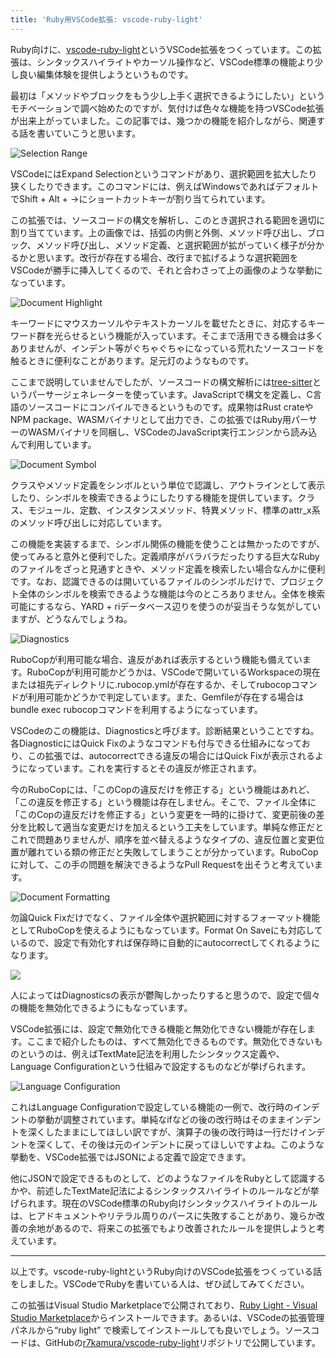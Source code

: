 ```yaml
---
title: 'Ruby用VSCode拡張: vscode-ruby-light'
---
```

Ruby向けに、[vscode-ruby-light](https://marketplace.visualstudio.com/items?itemName=r7kamura.vscode-ruby-light)というVSCode拡張をつくっています。この拡張は、シンタックスハイライトやカーソル操作など、VSCode標準の機能より少し良い編集体験を提供しようというものです。

最初は「メソッドやブロックをもう少し上手く選択できるようにしたい」というモチベーションで調べ始めたのですが、気付けば色々な機能を持つVSCode拡張が出来上がっていました。この記事では、幾つかの機能を紹介しながら、関連する話を書いていこうと思います。

![](https://lh3.googleusercontent.com/docs/AG8NV2ZXIJOfRkUvCbChUnum_n4xX5kV6hROxNlQ9JtrjeSnonykewxo7Ns2O3JT5XVIOSUCvFjpWBZcF8A_4AHnnEDjaxCtw8HlJv7BWfHqRcb8aVrZIRldxPMX99xiSZdmGa5NDXjjB564i2V0DywI5uV3SkaqDKieFt--lS1N37OFVlQVix3wprrYwxbOJau4MHU5lGrVI-HTLkKNtGObG5z6pRoMuE0jMQlGvWSG2J3DG-D6uErLLIFFNt9oyEY_Qery1R5TYdNObX8l_wQF7CE2MpBrHkUswMnwDT2IY0e-hHUJRsFNfNNZUUcfdi4WwP8s82XLKZ3ClKXO_sFo53ZMhBMMqKDYL1s3V3MF5E4URPV8PAIclyz-qyvfGahR10agXKWX0SESYQDFjinXO2Xdr_06_ScnEYQ-ueLa6ASihmLW5vxU3azCq6Bcp5PS-qLyINkV6RvgxRdPaVkxOZIuCibgiCcjl6Nn3m20tpO9cgHzVPGgPTBK2Muxh6Bddr6lmlExKp624TccgTb8ZwVlk43Fvo9RBX9Zu3qvF_4T75tVpLseBHnr0LJNh_AxhsFgqaXc4mtHidX8qoYOmVsjUIfXFND5cQ-z1Egx4KivaQ94hP_ACaox8VGwyNy3jpY4KB_CB-hjhGj0dCMaSId0lDou4i39h-BLAryHHdk1jbijuGhZX9qTAcMDIlD2cKewQXHrZFtMOPxdeqyRbJMzxa2WuDM2ZZdl6RwURKW5gFt_faYEEyANC1IVmKTl58XaWgQJxQZpsdEaSwSr2XZVi3nXwNDNwX9Lqlgo_MZQJmwa6Z4vQ8tNjUgaTbQL_54Qszdtmw9mu9D9C8Ad200r-lrNJjUGlYKmVEZ9KU-ZSa3t4SDXqEnqRwJ3FSkINtQsdK4uce8xAhu4PjFkRsFxIoLGAMYcJu4ZVVdLA9mfgzYmibXmbpXnQW4oLV9LyDNsFjCzcuBV87ukIm4PDB4JeCN2lWpktw_vWyP_gS1jmu1mJh9tvJEMJLJinIcAsq9RjoHCry4XMbT-Jh2U0Sy1uZuE83otCoa9uLhQ4pBmXTghPC30jyKiOX8tZUepilgpVPlYkVcajXMSz0w9UWw-buuRCrvzEwPe9ttB7MDQZ7u_jZTjIduz-z1fHmoycnNzAwh9hwa_cHWM-e84eeuDwtlMpby65XMU61ceLl8elAI7wThHm81Yjd4mHdxzer0WJ5t6PHSPmFSJZGmMf-pZa4hwZ2VbGXuG3h33RAGu0w24bQ "Selection Range")

VSCodeにはExpand Selectionというコマンドがあり、選択範囲を拡大したり狭くしたりできます。このコマンドには、例えばWindowsであればデフォルトでShift + Alt + →にショートカットキーが割り当てられています。

この拡張では、ソースコードの構文を解析し、このとき選択される範囲を適切に割り当てています。上の画像では、括弧の内側と外側、メソッド呼び出し、ブロック、メソッド呼び出し、メソッド定義、と選択範囲が拡がっていく様子が分かるかと思います。改行が存在する場合、改行まで拡げるような選択範囲をVSCodeが勝手に挿入してくるので、それと合わさって上の画像のような挙動になっています。

![](https://lh3.googleusercontent.com/docs/AG8NV2boUeYQYT_f83lansEzx0H57_Mst1fZmLPsDFmTM-KteymGO6Jl-CWjpxzWpIUM7ocjpvnjdOMxaUYIgf-85PpsXj_SKW6PwDM9hi4OU-KZAXFbbmJBuqVSoDbVSqKkT5kyAHD4EA6mUWoWfeep-dM4uUw0tGSFkTGcQjGZkz32zS70jiIP4OCGbqFBnRLAfKttlZyUVjnUmza5sC59gzKhV4Utx7a7CFY1BXe08y67kFkx4QZ5JReX7HcRZsHrWedUPvfkfshPD9Sb58rhqFfm7-6-CWLmVpAx5iDxLl5kQqJ-_6ic7697KrKfBFG9UbqZEyLbYo94R_MnC2YZBuZWYBLOb2iPyrNSLDSK15M46Ir5kDq55LA6RzbM26kmWgzS8cfcmL0ij48pUTj9e1e3pdFs1upciw_EHeYBdN1FvrVk2NeT5D1rH04rS_tl7Asi-Rnj0zmhi-xh0PosvbIDi8JCAzb-ZU-vTRytHr5cnhI1AHAOBoHXgpexAmkkcuz9AHX_0nDXAXoak4o4qJR26IvRB3aRfsKyJFDueuiqQGdXDwuoZBWry7gu7lWOcazs6RsdOUEalMxz3zmyDIPIuUjgq_jknc_c2o7tBhzExz6-JsSwURn0wdx_nlT3hbAzdSv6mwZhovJkuCPLkT6uqmI_jyB4yCjl43FCTlCFYrfY4ha3Pkj3X6dzihMlwP6v6zgzozqy8HLPGV_dAU46_nhh_zAkfyd2FojE7Lpywm8tYdyzwTQVUbmvF8uHu-Z4qgqCkNAMq7de6PbxNX5bPRnV6sFguG3CLc1rDrOLzhtsV3e9ihVasYBfFc4Mkvurgo8tDCoDoeKn6KICg8ahALNhejmqLJQyD0U41V1hN643DJt4O-qTAzkEFEPxU8PF2DqkBWkhLcgPEAq5nF-KindzCqAFN50EN45eyx_bBofb-Pyh9xFsHW1y0E1yJyPwPJG831hd7OpODWGUQWUMQ_MZ7wx2mL_EkYNAqve7A5rJ7fY-lnMj4jaBhXDPPuXEksyGsDVdalg7BuQPYFpGuPNWiognoUvTUSuALTbaGN1FGzS8q1zrQOfknJNW4wSDDggU9FiVPeBw3pfoLqyRDv8EozkcZ4h1oQWhbf7755NUWos2H5MQqK-gwKqHYMAURJrYkBY0GDbW-Y-Qy6cyRsewcKnf1Wrymw9SuFi3WHfLrUYlbbEU2kT9mkZFXeoPXfhjF2-E7U6b3_83JYka93RjYc-0rgQBnvOMo1lyd_E2Rw "Document Highlight")

キーワードにマウスカーソルやテキストカーソルを載せたときに、対応するキーワード群を光らせるという機能が入っています。そこまで活用できる機会は多くありませんが、インデント等がぐちゃぐちゃになっている荒れたソースコードを触るときに便利なことがあります。足元灯のようなものです。

ここまで説明していませんでしたが、ソースコードの構文解析には[tree-sitter](https://tree-sitter.github.io/tree-sitter/)というパーサージェネレーターを使っています。JavaScriptで構文を定義し、C言語のソースコードにコンパイルできるというものです。成果物はRust crateやNPM package、WASMバイナリとして出力でき、この拡張ではRuby用パーサーのWASMバイナリを同梱し、VSCodeのJavaScript実行エンジンから読み込んで利用しています。

![](https://lh3.googleusercontent.com/docs/AG8NV2ai7AkS18feXIgbZpvqvAS_T9NVDs2U96a8mFEXQVmkJMbUXsF8rXq-vHlAVYC7rNRgarbqlOGdyK-dRRIyKyRSftr6VEU-IPPIl-1IA6PG8xSPFGQg2Gb1qXSXvkNWR7mm_eaGO5PUNh_a8fiTk2WN1fDhREPpK6Elx49A47hqzEVOvERJJYoM8EKAjtKUO9RqGRAxDzL8qUTrPNxfDQeM4DjWQMXCYVv8A2IFWQBfffFQQTCrmtG3-dNq3nQcdTctf75F9nRGmKsxxCRaSuKzd5c3EDtpG0SOxsJslwF-0DlqgCtmI_I07nWAoU0mcrXhnjFoH7TsZCZlNKo4qc91HHdWXOMsFnSiWF4fVtcpl-CcGg-e0nCmOjbbUFTpP83v28OpB0-VUK9lNSf-6vNZqaPhV4l3JpVG_o29wvlZO50JZsWnXnBMNz-nMv_zEPLXJQFt2iXhMcnu6w75-DUl3rp64kUnInUfb1XrX33wWm3maQrBv501nGFQFFMWUWEv0KdaflTxsEoeNhMJSYpEnNyPykTXFHwBQ-c3DZjrWt8KZ1OXyKnz3x7kAwnhTqBA3vlhPUiGbzjiZGoFKRTk1ngXMtZLSDjGM823-s-PJvLAQdwk2bPjojCZXOm-xpCQZyRTNxRALFcnLpxlKojJC6av_MFmdNvB1KOcSsO-pRvs3A6flI8kefD1TnQQJL1nh6Zl19qHGtNYrmwd4jhjK5-e5Rl7oUyRJKM4DVcohcLxKgWnQ1-rEAOCD1DbDkaWtnNhANgS6TD_O-UPD6RQvk2HbmCNumaa578MFuMAOPoqBUHTsXkLzABqLGSpqF1ZQi825MmLzo9gx1ogzr8wwGcEO2AtQbY0VMNgDWlvSEGqkIaCzP-VbjQHe5cdR1nvztK3nuPbJoW3rUgtc27yM97Mi5tq6E1q49B1CE6Qt7OZeXcd82FPFBUrHdQ-5zoPLqAOLvtRegAfyKSlZNXw_Z9RLJ7AMYXNhey61WdjOlMxuwfachYWYQ30BdQLKKRr2lAAl6aqbybPom5YDGTWI6jySDKv5N-nFaTQ503zYkYfblNj5zKyTP8fBnlLuypZzTLZycs3J47R5aUX3vLzxLvbtDMj0fbeY86G_DrkifyIqfEmC_rFl1mVfFGItOh8Z-v_XMrL4O1OhQMsX89lPHdQfUgAp_JBzD-dcSv7UHMFIBVJ0XoYe3T5lympKx4dsYjja8kDu1ym5waF_x_7nw0KzK3n0Qu7m96PCcnz4MZtEA "Document Symbol")

クラスやメソッド定義をシンボルという単位で認識し、アウトラインとして表示したり、シンボルを検索できるようにしたりする機能を提供しています。クラス、モジュール、定数、インスタンスメソッド、特異メソッド、標準のattr\_x系のメソッド呼び出しに対応しています。

この機能を実装するまで、シンボル関係の機能を使うことは無かったのですが、使ってみると意外と便利でした。定義順序がバラバラだったりする巨大なRubyのファイルをざっと見通すときや、メソッド定義を検索したい場合なんかに便利です。なお、認識できるのは開いているファイルのシンボルだけで、プロジェクト全体のシンボルを検索できるような機能は今のところありません。全体を検索可能にするなら、YARD + riデータベース辺りを使うのが妥当そうな気がしていますが、どうなんでしょうね。

![](https://lh3.googleusercontent.com/docs/AG8NV2ZgIsjik7oKygKVCkDqSZStZ9udH16Od_LSm6hn8Pkx5U7wpJFib5EGKTGHFJlygkk35t1oAoESMBYqgeP6JN4Ohi_ShEheB0dEKADlI86vASgk-uk-mTtvAGwdJFNohCRDWaOz0lAvQaQ4_5Quauk6KzlAxCeOPIE_kRfvSvwfJF1mHjtHj5PFg53eLsA9GlwHKTHD1pD8LPGTBdUK7eN9l06WXdWSZKf9vEbABEGUPsBcdLm8A1HVIew_RVKR6iUMWl3qepA0rNE9_NUJhkN5NVd3b1UlSeOviUtDZxJmy2DLfe6-UI6s4vrJmScMVSHOXwG_379Dyy2Ze8cZvlDiLZjm8M6CbiIPaAfIcQRACNvgl8YV31WlXEUKBEBvDZk-ygPcv3Ck3AYbRE8kuX7nYVUDYypT9olMeVUv975ZLCeaNXWJAeoUJA8m6xN3VkKVZBcdLgCa5rjesFF5OqOYPixZPuT0JwIXy8fCzdsdNG4l-ogQIHHME33moC_qokW-z0D-Rq0rjA9ejbneoVccq8BSm0ReZukR9H7wDkj3xQHVO7GS-FOCx-AyF1dXYti7SfSua_klzxUv_ujiDl5VCbJSM4lUzxxar2jin5LPSpN22f9oyYt3Nsngmq3Nm-JLh64rcf8XwD-1QvbG1pA5Znmku81qK-ijM30PnfTUwSj-_I1X6SRogOQR4HX6HXMc4eCWKOq7tonGxOMmAZiefu6tGLvX0TMlaM_aOgMcuWqsThCpxf7uC9iNJRo2i_SPkeBH19d3iqiHOSyOriDMbBX3dOhxAYsZIaFjmTcmOFWy5KiHiiJu2jBY8HAN_rUSgZ8z2sR-DWP4fUEXnQ4o5CIk7RFm-jm0_pAQndmMXbJ30zXyw3Tryfx_ux10dfXob38_fHBXsA53_7Nvt8GoLa-o5SDGuxJTtnZZgv0G29tCqiI0l0hjK5ypspSTFUjt5A6LtloJj--aCGXVhFHcfFx_qyfuhQT0SidX_O2tecunxB9eePR6czIrIyrOBOmvaMMtJdwXWalB5DpoNpoCPAWzeRlCzxRKWGEF7eIYqmnJbSUhdnfZ5iZkG102my95_iMwo1GjNcZkzof-YAalLOUS2AK5T30wF_NPgLH88QrEL9B6lPQzHaVTdOZICS6hjw862eeYZpzst-Ib9IOX2O2DWqTSf7fFmyiErUZCZWKw165Tsd2NY5rV2JOGRa864igxtMS2TCdGxc2XwQSSp0Smy8mM8-qCO3HvqKZowMFKfA "Diagnostics")

RuboCopが利用可能な場合、違反があれば表示するという機能も備えています。RuboCopが利用可能かどうかは、VSCodeで開いているWorkspaceの現在または祖先ディレクトリに.rubocop.ymlが存在するか、そしてrubocopコマンドが利用可能かどうかで判定しています。また、Gemfileが存在する場合はbundle exec rubocopコマンドを利用するようになっています。

VSCodeのこの機能は、Diagnosticsと呼びます。診断結果ということですね。各DiagnosticにはQuick Fixのようなコマンドも付与できる仕組みになっており、この拡張では、autocorrectできる違反の場合にはQuick Fixが表示されるようになっています。これを実行するとその違反が修正されます。

今のRuboCopには、「このCopの違反だけを修正する」という機能はあれど、「この違反を修正する」という機能は存在しません。そこで、ファイル全体に「このCopの違反だけを修正する」という変更を一時的に掛けて、変更前後の差分を比較して適当な変更だけを加えるという工夫をしています。単純な修正だとこれで問題ありませんが、順序を並べ替えるようなタイプの、違反位置と変更位置が離れている類の修正だと失敗してしまうことが分かっています。RuboCopに対して、この手の問題を解決できるようなPull Requestを出そうと考えています。

![](https://lh3.googleusercontent.com/docs/AG8NV2aIX6Ut_s1Ior51kE2HxkQQv5BbludoskU9PtQKSiRRRriPC8vyIw9jr7T4oXY25JsXhnW8ywxfdpSXEo6dTkzsbqk0NVYqmpZMxKvkGFsBw3vY36OeOOP6l_IAicdMj1e-d10i5iCT9EBICDaEixD5fj_lXFnDHykDuqOsCO3n6AI7_76MYLeHH7PN9JZ5MmNZYWV_QCXntZbsLQw_I2lEmKSuGP5Sf7mI0y3yAKZCPLGoV904TTUauQW8xEGUNvKLOJgyEbsOe7eJMo6ppKEuWhqfJVhCOVWacEvKH1v5TiGyeH5_OEgXEafRyWm7RfPSikfzPdelbqidIlXQmOD8PleCGcz59CjKDge124jbLcaUhPGMZ3o3sYX3Mz6adm9Yb3DOQLJEyEdeVrsfE5tDIc2sYdtVgXCcrCDl7ZzzwGG06H9F2mznCyGWuRaLpDwRRC6e0n1pCgCndvwdBtHhQWeO3k5CMw7ctt9sHdRuNRA2SAZ904eKmnaBJ4LdSG8pXPYh8Ze1-OiM_wWcWwaj_YKKjtTzgPeQlrjDo1VQTmZpdav5KotatdUoC1m7CMU9Kn9fD9cJbCo7puUfz5fXTFg_AnOCxznBXmi3xI9jLrkamiY6IM3o-IicC2E-c3lPfu5GbAg0DPgL6wqvhSfJYgbeld6Ojz6XTOS78_IsuOZ4WD2D3pTfXMrnT3LPdusX3UXj98V08RzHRnBVQhsYMg5aBj3NLQFk2zprlbLc3cUfKFLrNB3cChzsOtATjVYUCvyPvLDh41Og8NU4HLLfWYJfF3Uwo2kMl5uEMGknyFBfnFAwEQCl_mlm-MMCMu4m5dVSvTYXlBOe-bPL87cuqvbXSO3VxNcufBPYX12o7koSSUKxvW-nijiTjx-1KFoYqGG1SWXh5potDEaFG0EtqExiRNDl6KW-LWzRgNbZIT9UR_97uy_WT-V86T10E28mmC44McIzPIVrWFB5H4hrMT5qpwRzSeeNJl-gOteJ2xB97acNe3Nj9L2iuD-qooWOH8L-vsOigoFy0T4j5kX_qQb_xyCVsfQ1UEnCa64SfM2OQI9LUU1SGOkytWFRP4bpWCCsFAr2DfvM19HIoHxqWPELjRQM0-shrGijeupsObOeiFNIMFZMJSFSsXJxmT4ge0_iBe8kFhD4Su4qRXlWYXXc-lUcG8aGjQf2ipbvSbTPnEEnx1RSj2L1M9v_dpkj_lbhpU2EkcjcR1AlW3fAHWa7kwFwjSlW98KZDAxNblzJOw "Document Formatting")

勿論Quick Fixだけでなく、ファイル全体や選択範囲に対するフォーマット機能としてRuboCopを使えるようにもなっています。Format On Saveにも対応しているので、設定で有効化すれば保存時に自動的にautocorrectしてくれるようになります。

![](https://lh3.googleusercontent.com/docs/AG8NV2ag2SY4j9S2heoJohq7qYrmV-KQ7J1U2tDRk8hMfxhBAyb5XIbJx4xFBGFTZRObKD7Ak37XfmZ-ooubCM9c0Kcp6mX5pdLWPAt9YOZhETS0q6aFsnfNVDEEgI9zUoEeQ89G5aZ_nvCBZ8CgOHT3FkcMcnxcbqrkz3Tp13kP8Lm1_spnLxTZbZEIG2ClSO2yl1WZuex5_c8JmOHxD4HJCg-dc4qks4imqUe7HZrbCIXRboJdedqtbZJvtwFRkyY-2yXpizEZ9VxJFApi1uzftlDmDpmM3FaaU3lqUnBKfSvzHWGUF_hfFysfW_M0lp6cInE_Jk37f9EJQ5lwarMpBYKmjEz8ZlJJUHCxDyj003VuKBXfsk7Ia7_ILIitcr6DXfIyOWpdhsf_MCAKdPg-ZV4CBrAHhp6YPNaWG-xeJaJoys3sTJbpu7ArgTZ20pttVz4Yfa3hFiQovHek5Vx-JQbV-bgo8UYRuWu3TF3CB6AsbX60EuiyyXmj5AaMwTNyWfM1uaMMcPNdP-zPZ_sJkVcGrtvnhv5lIg3mdncD1zItTOz4zPqUe6rWeKXO2ED_cd3cXML0KwsLkeAhx2t-eVo08aA0JlVbnc7F6XUoFbxqKQuvDsFJgyQSCdYwXdOA2e0VwqdEQtPch6SaEJ5S28Vmcrcy5l_hvKVt7YENYw33NHjsnFM1bm9sIOmHAl0wOOTkXFldevg7m-GB_ljaRMpvSODn7Bvz2LyJJxByj3uJTOKy9_v-sw8vaw3pgvVFpsvfQlqFn_IRFW9vFUNB76DBbr_ojKTG_ASyYCgC0to7Ips1R8VZGV8YW-dQ1K3cio5GD3dHy3RaOwK2je5twm5IChaS_CjJSdBxrXZCKJlghI9Sn3ZQzom-IsquILz1AUphCRM_fSHV6LH4T1PJ4vRd4HAygw_RrkEDHsdbILVoMqv9F08eFD_VURYYYMz8iaMVLnf0NfumCySjmJtMYmVQuK3oEA-7sAujQ5UxL37455NYxONtuau3XeBPdOTUMQXgE5qkAlr7Ujn4HgLmJttQN7OvsyOt-0zh732egUHkTRkcWijeb1yRHokUfx_U4fbgiVUkhMVMsaNwOHjLnlggstr5WIlOy4S1mcQciTiMt3MflLRj9safJMAvQCqKlJr-JKZ77diU6Vt7dk1-yQZflMNR8Gcw50b3EMnj3juSlQLBysumLlitRMlnJsOKIV323Is4aDl3eFWFZAzfw5LTgD-E6Rzxsm0N284fXlMH4j7njg)

人によってはDiagnosticsの表示が鬱陶しかったりすると思うので、設定で個々の機能を無効化できるようにもなっています。

VSCode拡張には、設定で無効化できる機能と無効化できない機能が存在します。ここまで紹介したものは、すべて無効化できるものです。無効化できないものというのは、例えばTextMate記法を利用したシンタックス定義や、Language Configurationという仕組みで設定するものなどが挙げられます。

![](https://lh3.googleusercontent.com/docs/AG8NV2bSQh9nQ2h8yK4MJhqbcZ9r5XtB_0cWqG1l1udiIHMyg1FoKnX6f-pHxwjA_H3EJttOFP8108JJqKw8V6crJWYXj4uwv_XWz45CUzPMh83ljDsqmrZ_x2ltU8ZUSbgi1jrJyqqKYaMu_P-Da2h6uJLv4lf5qt3i5x-_6Z6wEWw6yPsDFaJJwaou9thTTv8XZAHDIQOxesfJVmuec2xg-HxPrtzaUcJ42N4uaXAMqkuw77PMSWQ9VbCDN1rxRJb_pEV_WGRwzyDFTZq3T1JUb-rGK7aueTt9QsQq3TB1IneHc88yWUApIfgttjS4ZA9gz2_HNb90HFYVX2QLB_NSYe-rKWppWlw02IsupOPTg3DLk6z4sMjl0JsIgWgoJS1YdbsiNoQ4tKmBagclQD1nxmSvfhfJYx5Kt-BxDRVFi3RyrD2d2qBMAu2zBYPx3OO9C7p0qd0nmqszjPDuFR5xI1wKY7iB6QMQgR9TOjAcOfpbhECNnhkrghq8z2WA8hIcEnDcBQMkQXauqLOF2EYxzxXRX_bsLi8WIUF64sl4zw0EN5Otg1Qgz1ghJPlM58gWXfX3rPs2-Tz15DKRwrhZH74XNDKvq7S1CImLOxmvBSrPqB4wQpTkl_DjM3XGhvZoWzhewKQichNP1XmHqTM-i8rpsPx9CEMW8-JYQyxswZ33T8-lpv1EiGwfWZn1h7UMDfJHe8GIBs4Ie5qwl0ZA-bSPusb87m98IV6BrCXqHQE8seyW3bOBmPQqcvt-HjWPuPSSK5Nor__JhsXR6FEjCVLHGiMm2dO5CFvB67y50BTK5rl3xNyx0yjbDvgjwyYIZ1jy-f2K3eoZXm_JXRGjn9yREdxuI9emusZ6dfKCTKTnMiM33l3qoq90yZS_c2DBF55-ziGIUTgotbz6PW-bY8oJzNAUL5XOEwuRZzqggwlpYYQbKJw_NE4aLbsMhC00287WEHgwP6oYf2FntiIepx5Son0QQINU3ETAjJoJuKM5T3xTAJTz8cZZjT0qmFRhrUiO4q7t2IFtcNveHDDFLIeSlvExRiuUWkH8qK6p5JevWwpD23LBTAog1ZI06jvmVdd94qEQoUUIliPbeg7Xz6Gv2nG2R8Uv0HWEgvYFTHJvSGFo7xu7H0HMYafw1D1iLRnhxMxPA0BQMRipcnY_xPnesmK-FNkne7cjkJIJqj1FKd0xF9kwdS34FbzT0VrKXctcA6eVTKYjEAPw0ZRMgygdiH92FmPCSBz8w_PrMdMocMSajQ "Language Configuration")

これはLanguage Configurationで設定している機能の一例で、改行時のインデントの挙動が調整されています。単純なifなどの後の改行時はそのままインデントを深くしたままにしてほしい訳ですが、演算子の後の改行時は一行だけインデントを深くして、その後は元のインデントに戻ってほしいですよね。このような挙動を、VSCode拡張ではJSONによる定義で設定できます。

他にJSONで設定できるものとして、どのようなファイルをRubyとして認識するかや、前述したTextMate記法によるシンタックスハイライトのルールなどが挙げられます。現在のVSCode標準のRuby向けシンタックスハイライトのルールは、ヒアドキュメントやリテラル周りのパースに失敗することがあり、幾らか改善の余地があるので、将来この拡張でもより改善されたルールを提供しようと考えています。

* * *

以上です。vscode-ruby-lightというRuby向けのVSCode拡張をつくっている話をしました。VSCodeでRubyを書いている人は、ぜひ試してみてください。

この拡張はVisual Studio Marketplaceで公開されており、[Ruby Light - Visual Studio Marketplace](https://marketplace.visualstudio.com/items?itemName=r7kamura.vscode-ruby-light)からインストールできます。あるいは、VSCodeの拡張管理パネルから“ruby light” で検索してインストールしても良いでしょう。ソースコードは、GitHubの[r7kamura/vscode-ruby-light](https://github.com/r7kamura/vscode-ruby-light)リポジトリで公開しています。

